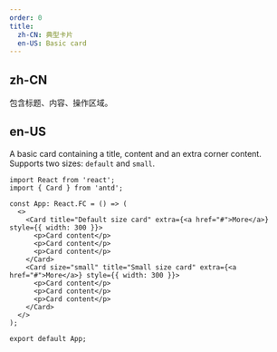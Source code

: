 ```yaml
---
order: 0
title:
  zh-CN: 典型卡片
  en-US: Basic card
---
```


## zh-CN

包含标题、内容、操作区域。

## en-US

A basic card containing a title, content and an extra corner content. Supports two sizes: `default` and `small`.

```tsx
import React from 'react';
import { Card } from 'antd';

const App: React.FC = () => (
  <>
    <Card title="Default size card" extra={<a href="#">More</a>} style={{ width: 300 }}>
      <p>Card content</p>
      <p>Card content</p>
      <p>Card content</p>
    </Card>
    <Card size="small" title="Small size card" extra={<a href="#">More</a>} style={{ width: 300 }}>
      <p>Card content</p>
      <p>Card content</p>
      <p>Card content</p>
    </Card>
  </>
);

export default App;
```

<style>
.code-box-demo p {
  margin: 0;
}
#components-card-demo-basic .ant-card { margin-bottom: 30px; }
</style>
